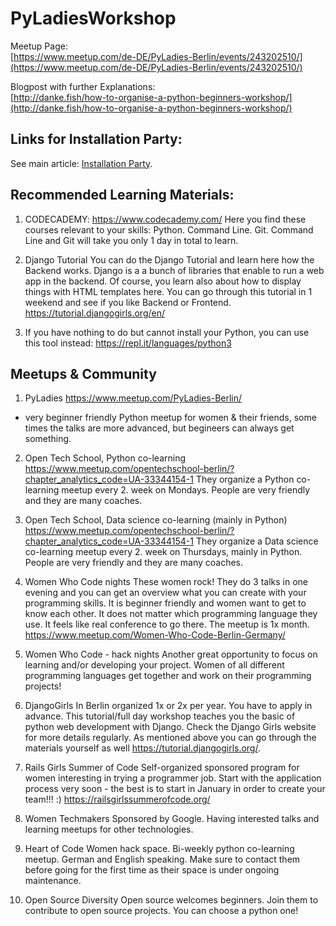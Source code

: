 # PyLadiesWorkshop

Meetup Page:   
[https://www.meetup.com/de-DE/PyLadies-Berlin/events/243202510/](https://www.meetup.com/de-DE/PyLadies-Berlin/events/243202510/)

Blogpost with further Explanations:   
[http://danke.fish/how-to-organise-a-python-beginners-workshop/](http://danke.fish/how-to-organise-a-python-beginners-workshop/)


## Links for Installation Party:

See main article: [Installation Party](manual/installation_party.md).

## Recommended Learning Materials:

1. CODECADEMY: https://www.codecademy.com/
Here you find these courses relevant to your skills: Python. Command Line. Git.
Command Line and Git will take you only 1 day in total to learn.

2. Django Tutorial
You can do the Django Tutorial and learn here how the Backend works. Django is a a bunch of libraries that enable to run a web app in the backend. Of course, you learn also about how to display things with HTML templates here. You can go through this tutorial in 1 weekend and see if you like Backend or Frontend.
https://tutorial.djangogirls.org/en/

3. If you have nothing to do but cannot install your Python, you can use this tool instead:
https://repl.it/languages/python3

## Meetups & Community

1. PyLadies https://www.meetup.com/PyLadies-Berlin/
- very beginner friendly Python meetup for women & their friends, some times the talks are more advanced, but begineers can always get something.

2. Open Tech School, Python co-learning
https://www.meetup.com/opentechschool-berlin/?chapter_analytics_code=UA-33344154-1
They organize a Python co-learning meetup every 2. week on Mondays. People are very friendly and they are many coaches.

3. Open Tech School, Data science co-learning (mainly in Python)
https://www.meetup.com/opentechschool-berlin/?chapter_analytics_code=UA-33344154-1
They organize a Data science co-learning meetup every 2. week on Thursdays, mainly in Python. People are very friendly and they are many coaches.

4. Women Who Code nights
These women rock! They do 3 talks in one evening and you can get an overview 
what you can create with your programming skills. It is beginner friendly and women want to get to know each other. It does not matter which programming language they use. It feels like real conference to go there. 
The meetup is 1x month. https://www.meetup.com/Women-Who-Code-Berlin-Germany/

5. Women Who Code - hack nights
Another great opportunity to focus on learning and/or developing your project. Women
of all different programming languages get together and work on their programming projects!

6. DjangoGirls
In Berlin organized 1x or 2x per year. You have to apply in advance. This tutorial/full day workshop teaches you the basic of python web development with Django. Check the Django Girls website for more details regularly. As mentioned above you can go through the materials yourself as well https://tutorial.djangogirls.org/.

7. Rails Girls Summer of Code
Self-organized sponsored program for women interesting in trying a programmer job. Start with the application process very soon - the best is to start in January in order to create your team!!! :) https://railsgirlssummerofcode.org/

8. Women Techmakers
Sponsored by Google. Having interested talks and learning meetups for other technologies.

9. Heart of Code
Women hack space. Bi-weekly python co-learning meetup. German and English speaking.
Make sure to contact them before going for the first time as their space is under ongoing maintenance.

10. Open Source Diversity
Open source welcomes beginners. Join them to contribute to open source projects. You can choose a python one!
